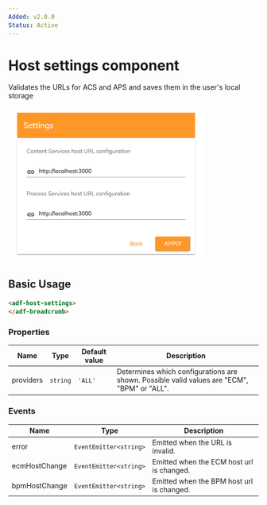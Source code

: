 ```yaml
---
Added: v2.0.0
Status: Active
---
```

# Host settings component

Validates the URLs for ACS and APS and saves them in the user's local storage

![Host settings](../docassets/images/host-settings-component.png)

## Basic Usage

```html
<adf-host-settings>
</adf-breadcrumb>
```

### Properties

| Name | Type | Default value | Description |
| ---- | ---- | ------------- | ----------- |
| providers | `string` | `'ALL'` | Determines which configurations are shown. Possible valid values are "ECM", "BPM" or "ALL".  |

### Events

| Name | Type | Description |
| ---- | ---- | ----------- |
| error | `EventEmitter<string>` | Emitted when the URL is invalid. |
| ecmHostChange | `EventEmitter<string>` | Emitted when the ECM host url is changed. |
| bpmHostChange | `EventEmitter<string>` | Emitted when the BPM host url is changed. |
